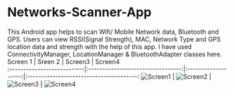 # Networks-Scanner-App
This Android app helps to scan Wifi/ Mobile Network data, Bluetooth and GPS.
Users can view RSSI(Signal Strength), MAC, Network Type and GPS location data and strength with the help of this app.
I have used ConnectivityManager, LocationManager & BluetoothAdapter classes here.
Screen 1                    |                 Sreen 2           |       Screen3       |                Screen4                          
:--------------------------:|:---------------------------------:|:-------------------:|:---------------------------------------:
![Screen1](https://github.com/HawkItzme/My-Pics-Repo/blob/main/Network%20Scan%20Repo/Pic1.jpeg)   |  ![Screen2](https://github.com/HawkItzme/My-Pics-Repo/blob/main/Network%20Scan%20Repo/Pic2.jpeg) |  ![Screen3](https://github.com/HawkItzme/My-Pics-Repo/blob/main/Network%20Scan%20Repo/Pic3.jpeg) | ![Screen4](https://github.com/HawkItzme/My-Pics-Repo/blob/main/Network%20Scan%20Repo/Pic4.jpeg)
